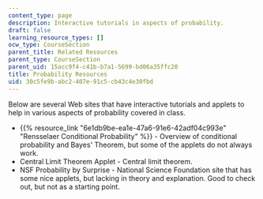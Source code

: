 ```yaml
---
content_type: page
description: Interactive tutorials in aspects of probability.
draft: false
learning_resource_types: []
ocw_type: CourseSection
parent_title: Related Resources
parent_type: CourseSection
parent_uid: 15acc9f4-c41b-b7a1-5699-bd06a35ffc20
title: Probability Resources
uid: 30c5fe9b-abc2-407e-91c5-cb43c4e30fbd
---
```

Below are several Web sites that have interactive tutorials and applets to help in various aspects of probability covered in class.

- {{% resource_link "6e1db9be-ea1e-47a6-91e6-42adf04c993e" "Rensselaer Conditional Probability" %}} - Overview of conditional probability and Bayes' Theorem, but some of the applets do not always work.
- Central Limit Theorem Applet - Central limit theorem.
- NSF Probability by Surprise - National Science Foundation site that has some nice applets, but lacking in theory and explanation. Good to check out, but not as a starting point.